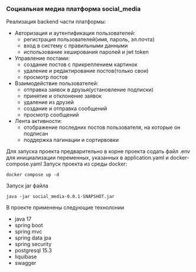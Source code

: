 ### Социальная медиа платформа social_media

Реализация backend части платформы:
- Авторизация и аутентификация пользователей:
  * регистрация пользователей(имя, пароль, эл.почта)
  * вход в систему с правильными данными
  * использование хеширования паролей и jwt token
- Управление постами:
  * создание постов с прикреплением картинок
  * удаление и редактирование постов(только свои)
  * просмотр постов
- Взаимодействие пользователей:
  * отправка заявок в друзья(установление подписки)
  * принятие и отклонение заявок
  * удаление из друзей
  * создание и отправка сообщений
  * просмотр сообщений
- Лента активности:
  * отображение последних постов пользователя, на которые он подписан
  * поддержка пагинации и сортирвовки

Для запуска проекта предварительно в корне проекта содать файл .env  для инициализации 
переменных, указанных в application.yaml и docker-compose.yaml
Запуск проекта из среды docker:
``` 
docker compose up -d
```
Запуск jar файла 
```
java -jar social_media-0.0.1-SNAPSHOT.jar
```

В проекте применены следующие технолонии
- java 17
- spring boot
- spring mvc
- spring data jpa
- spring security
- postgresql 15.3
- liquibase
- swagger

